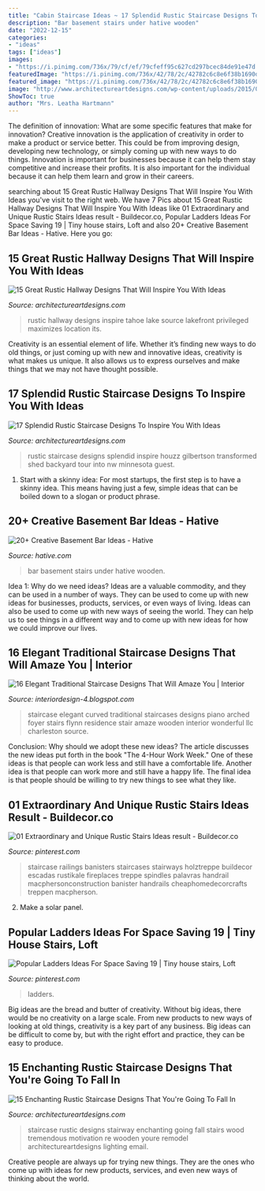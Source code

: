 ```yaml
---
title: "Cabin Staircase Ideas ~ 17 Splendid Rustic Staircase Designs To Inspire You With Ideas"
description: "Bar basement stairs under hative wooden"
date: "2022-12-15"
categories:
- "ideas"
tags: ["ideas"]
images:
- "https://i.pinimg.com/736x/79/cf/ef/79cfeff95c627cd297bcec84de91e47d.jpg"
featuredImage: "https://i.pinimg.com/736x/42/78/2c/42782c6c8e6f38b1690d76cec7008672.jpg"
featured_image: "https://i.pinimg.com/736x/42/78/2c/42782c6c8e6f38b1690d76cec7008672.jpg"
image: "http://www.architectureartdesigns.com/wp-content/uploads/2015/03/17-Splendid-Rustic-Staircase-Designs-To-Inspire-You-With-Ideas-3-630x945.jpg"
ShowToc: true
author: "Mrs. Leatha Hartmann"
---
```



The definition of innovation: What are some specific features that make for innovation?
Creative innovation is the application of creativity in order to make a product or service better. This could be from improving design, developing new technology, or simply coming up with new ways to do things. Innovation is important for businesses because it can help them stay competitive and increase their profits. It is also important for the individual because it can help them learn and grow in their careers.

	

		
searching about 15 Great Rustic Hallway Designs That Will Inspire You With Ideas you've visit to the right web. We have 7 Pics about 15 Great Rustic Hallway Designs That Will Inspire You With Ideas like 01 Extraordinary and Unique Rustic Stairs Ideas result - Buildecor.co, Popular Ladders Ideas For Space Saving 19 | Tiny house stairs, Loft and also 20+ Creative Basement Bar Ideas - Hative. Here you go:
		
    
## 15 Great Rustic Hallway Designs That Will Inspire You With Ideas

<img loading=lazy src="https://www.architectureartdesigns.com/wp-content/uploads/2016/09/15-Great-Rustic-Hallway-Designs-That-Will-Inspire-You-With-Ideas-9.jpg" onerror="this.onerror=null;this.src='https://tse2.mm.bing.net/th?id=OIP.gChpzumPNhMAgfZrhX_jeAHaFM&amp;pid=15.1';" alt="15 Great Rustic Hallway Designs That Will Inspire You With Ideas">

_Source: architectureartdesigns.com_

>rustic hallway designs inspire tahoe lake source lakefront privileged maximizes location its. 

	

Creativity is an essential element of life. Whether it’s finding new ways to do old things, or just coming up with new and innovative ideas, creativity is what makes us unique. It also allows us to express ourselves and make things that we may not have thought possible.

    
## 17 Splendid Rustic Staircase Designs To Inspire You With Ideas

<img loading=lazy src="http://www.architectureartdesigns.com/wp-content/uploads/2015/03/17-Splendid-Rustic-Staircase-Designs-To-Inspire-You-With-Ideas-3-630x945.jpg" onerror="this.onerror=null;this.src='https://tse2.mm.bing.net/th?id=OIP.5b8pgnjUBqy-7f6QsjRVdgHaLH&amp;pid=15.1';" alt="17 Splendid Rustic Staircase Designs To Inspire You With Ideas">

_Source: architectureartdesigns.com_

>rustic staircase designs splendid inspire houzz gilbertson transformed shed backyard tour into nw minnesota guest. 

	

1. Start with a skinny idea: For most startups, the first step is to have a skinny idea. This means having just a few, simple ideas that can be boiled down to a slogan or product phrase.

    
## 20+ Creative Basement Bar Ideas - Hative

<img loading=lazy src="https://hative.com/wp-content/uploads/2014/05/basement-bar-ideas/20-wooden-bar-under-stairs.jpg" onerror="this.onerror=null;this.src='https://tse3.mm.bing.net/th?id=OIP.RjDDXUzF_YOtqZn-EbjR0QHaLI&amp;pid=15.1';" alt="20+ Creative Basement Bar Ideas - Hative">

_Source: hative.com_

>bar basement stairs under hative wooden. 

	

Idea 1: Why do we need ideas?
Ideas are a valuable commodity, and they can be used in a number of ways. They can be used to come up with new ideas for businesses, products, services, or even ways of living. Ideas can also be used to come up with new ways of seeing the world. They can help us to see things in a different way and to come up with new ideas for how we could improve our lives.

    
## 16 Elegant Traditional Staircase Designs That Will Amaze You | Interior

<img loading=lazy src="http://www.architectureartdesigns.com/wp-content/uploads/2015/03/16-Elegant-Traditional-Staircase-Designs-That-Will-Amaze-You-5-630x805.jpg" onerror="this.onerror=null;this.src='https://tse2.mm.bing.net/th?id=OIP.oyaz6kz2e-S6Md1fIcUU8AHaJd&amp;pid=15.1';" alt="16 Elegant Traditional Staircase Designs That Will Amaze You | Interior">

_Source: interiordesign-4.blogspot.com_

>staircase elegant curved traditional staircases designs piano arched foyer stairs flynn residence stair amaze wooden interior wonderful llc charleston source. 

	

Conclusion: Why should we adopt these new ideas?
The article discusses the new ideas put forth in the book "The 4-Hour Work Week." One of these ideas is that people can work less and still have a comfortable life. Another idea is that people can work more and still have a happy life. The final idea is that people should be willing to try new things to see what they like.

    
## 01 Extraordinary And Unique Rustic Stairs Ideas Result - Buildecor.co

<img loading=lazy src="https://i.pinimg.com/736x/79/cf/ef/79cfeff95c627cd297bcec84de91e47d.jpg" onerror="this.onerror=null;this.src='https://tse1.mm.bing.net/th?id=OIP.mplc2G1bkTdZ9Sn_yfvVMwHaN9&amp;pid=15.1';" alt="01 Extraordinary and Unique Rustic Stairs Ideas result - Buildecor.co">

_Source: pinterest.com_

>staircase railings banisters staircases stairways holztreppe buildecor escadas rustikale fireplaces treppe spindles palavras handrail macphersonconstruction banister handrails cheaphomedecorcrafts treppen macpherson. 

	

2. Make a solar panel.

    
## Popular Ladders Ideas For Space Saving 19 | Tiny House Stairs, Loft

<img loading=lazy src="https://i.pinimg.com/736x/42/78/2c/42782c6c8e6f38b1690d76cec7008672.jpg" onerror="this.onerror=null;this.src='https://tse1.mm.bing.net/th?id=OIP.6UORgzCeXPrQ3grPNViqxgHaO0&amp;pid=15.1';" alt="Popular Ladders Ideas For Space Saving 19 | Tiny house stairs, Loft">

_Source: pinterest.com_

>ladders. 

	

Big ideas are the bread and butter of creativity. Without big ideas, there would be no creativity on a large scale. From new products to new ways of looking at old things, creativity is a key part of any business. Big ideas can be difficult to come by, but with the right effort and practice, they can be easy to produce.

    
## 15 Enchanting Rustic Staircase Designs That You&#039;re Going To Fall In

<img loading=lazy src="https://www.architectureartdesigns.com/wp-content/uploads/2016/09/15-Enchanting-Rustic-Staircase-Designs-That-Youre-Going-To-Fall-In-Love-With-14.jpg" onerror="this.onerror=null;this.src='https://tse2.mm.bing.net/th?id=OIP.4zSBbG_5yjIt6lqBy4SRKwHaJT&amp;pid=15.1';" alt="15 Enchanting Rustic Staircase Designs That You&#039;re Going To Fall In">

_Source: architectureartdesigns.com_

>staircase rustic designs stairway enchanting going fall stairs wood tremendous motivation re wooden youre remodel architectureartdesigns lighting email. 

	

Creative people are always up for trying new things. They are the ones who come up with ideas for new products, services, and even new ways of thinking about the world.

